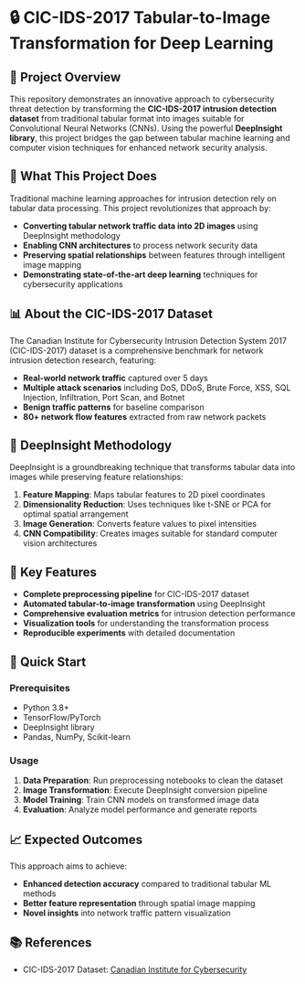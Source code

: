 # 🔒 CIC-IDS-2017 Tabular-to-Image Transformation for Deep Learning

## 🎯 Project Overview

This repository demonstrates an innovative approach to cybersecurity threat detection by transforming the **CIC-IDS-2017 intrusion detection dataset** from traditional tabular format into images suitable for Convolutional Neural Networks (CNNs). Using the powerful **DeepInsight library**, this project bridges the gap between tabular machine learning and computer vision techniques for enhanced network security analysis.

## 🚀 What This Project Does

Traditional machine learning approaches for intrusion detection rely on tabular data processing. This project revolutionizes that approach by:

- **Converting tabular network traffic data into 2D images** using DeepInsight methodology
- **Enabling CNN architectures** to process network security data
- **Preserving spatial relationships** between features through intelligent image mapping
- **Demonstrating state-of-the-art deep learning** techniques for cybersecurity applications

## 📊 About the CIC-IDS-2017 Dataset

The Canadian Institute for Cybersecurity Intrusion Detection System 2017 (CIC-IDS-2017) dataset is a comprehensive benchmark for network intrusion detection research, featuring:

- **Real-world network traffic** captured over 5 days
- **Multiple attack scenarios** including DoS, DDoS, Brute Force, XSS, SQL Injection, Infiltration, Port Scan, and Botnet
- **Benign traffic patterns** for baseline comparison
- **80+ network flow features** extracted from raw network packets

## 🔬 DeepInsight Methodology

DeepInsight is a groundbreaking technique that transforms tabular data into images while preserving feature relationships:

1. **Feature Mapping**: Maps tabular features to 2D pixel coordinates
2. **Dimensionality Reduction**: Uses techniques like t-SNE or PCA for optimal spatial arrangement
3. **Image Generation**: Converts feature values to pixel intensities
4. **CNN Compatibility**: Creates images suitable for standard computer vision architectures

## 🎯 Key Features
- **Complete preprocessing pipeline** for CIC-IDS-2017 dataset
- **Automated tabular-to-image transformation** using DeepInsight
- **Comprehensive evaluation metrics** for intrusion detection performance
- **Visualization tools** for understanding the transformation process
- **Reproducible experiments** with detailed documentation

## 🚀 Quick Start
### Prerequisites
- Python 3.8+
- TensorFlow/PyTorch
- DeepInsight library
- Pandas, NumPy, Scikit-learn

### Usage
1. **Data Preparation**: Run preprocessing notebooks to clean the dataset
2. **Image Transformation**: Execute DeepInsight conversion pipeline
3. **Model Training**: Train CNN models on transformed image data
4. **Evaluation**: Analyze model performance and generate reports

## 📈 Expected Outcomes
This approach aims to achieve:
- **Enhanced detection accuracy** compared to traditional tabular ML methods
- **Better feature representation** through spatial image mapping
- **Novel insights** into network traffic pattern visualization


## 📚 References
- CIC-IDS-2017 Dataset: [Canadian Institute for Cybersecurity](https://www.unb.ca/cic/datasets/ids-2017.html)
